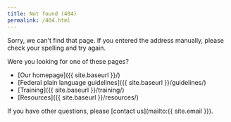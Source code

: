 ```yaml
---
title: Not found (404)
permalink: /404.html
---
```


Sorry, we can't find that page. If you entered the address manually, please check your spelling and try again.

Were you looking for one of these pages?

- [Our homepage]({{ site.baseurl }}/)
- [Federal plain language guidelines]({{ site.baseurl }}/guidelines/)
- [Training]({{ site.baseurl }}/training/)
- [Resources]({{ site.baseurl }}/resources/)

If you have other questions, please [contact us](mailto:{{ site.email }}).
